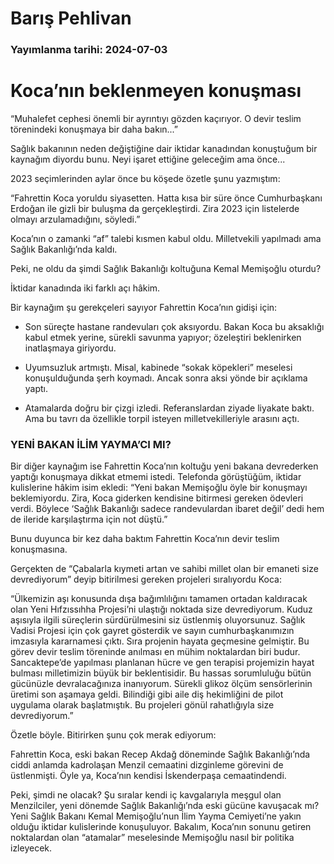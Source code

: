 # Barış Pehlivan

### Yayımlanma tarihi: 2024-07-03

# Koca’nın beklenmeyen konuşması

“Muhalefet cephesi önemli bir ayrıntıyı gözden kaçırıyor. O devir teslim törenindeki konuşmaya bir daha bakın...”

Sağlık bakanının neden değiştiğine dair iktidar kanadından konuştuğum bir kaynağım diyordu bunu. Neyi işaret ettiğine geleceğim ama önce...

2023 seçimlerinden aylar önce bu köşede özetle şunu yazmıştım:

“Fahrettin Koca yoruldu siyasetten. Hatta kısa bir süre önce Cumhurbaşkanı Erdoğan ile gizli bir buluşma da gerçekleştirdi. Zira 2023 için listelerde olmayı arzulamadığını, söyledi.”

Koca’nın o zamanki “af” talebi kısmen kabul oldu. Milletvekili yapılmadı ama Sağlık Bakanlığı’nda kaldı.

Peki, ne oldu da şimdi Sağlık Bakanlığı koltuğuna Kemal Memişoğlu oturdu?

İktidar kanadında iki farklı açı hâkim.

Bir kaynağım şu gerekçeleri sayıyor Fahrettin Koca’nın gidişi için:

- Son süreçte hastane randevuları çok aksıyordu. Bakan Koca bu aksaklığı kabul etmek yerine, sürekli savunma yapıyor; özeleştiri beklenirken inatlaşmaya giriyordu.

- Uyumsuzluk artmıştı. Misal, kabinede “sokak köpekleri” meselesi konuşulduğunda şerh koymadı. Ancak sonra aksi yönde bir açıklama yaptı.

- Atamalarda doğru bir çizgi izledi. Referanslardan ziyade liyakate baktı. Ama bu tavrı da özellikle torpil isteyen milletvekilleriyle arasını açtı.


### YENİ BAKAN İLİM YAYMA’CI MI?

Bir diğer kaynağım ise Fahrettin Koca’nın koltuğu yeni bakana devrederken yaptığı konuşmaya dikkat etmemi istedi. Telefonda görüştüğüm, iktidar kulislerine hâkim isim ekledi: “Yeni bakan Memişoğlu öyle bir konuşmayı beklemiyordu. Zira, Koca giderken kendisine bitirmesi gereken ödevleri verdi. Böylece ‘Sağlık Bakanlığı sadece randevulardan ibaret değil’ dedi hem de ileride karşılaştırma için not düştü.”

Bunu duyunca bir kez daha baktım Fahrettin Koca’nın devir teslim konuşmasına.

Gerçekten de “Çabalarla kıymeti artan ve sahibi millet olan bir emaneti size devrediyorum” deyip bitirilmesi gereken projeleri sıralıyordu Koca:

“Ülkemizin aşı konusunda dışa bağımlılığını tamamen ortadan kaldıracak olan Yeni Hıfzıssıhha Projesi’ni ulaştığı noktada size devrediyorum. Kuduz aşısıyla ilgili süreçlerin sürdürülmesini siz üstlenmiş oluyorsunuz. Sağlık Vadisi Projesi için çok gayret gösterdik ve sayın cumhurbaşkanımızın imzasıyla kararnamesi çıktı. Sıra projenin hayata geçmesine gelmiştir. Bu görev devir teslim töreninde anılması en mühim noktalardan biri budur. Sancaktepe’de yapılması planlanan hücre ve gen terapisi projemizin hayat bulması milletimizin büyük bir beklentisidir. Bu hassas sorumluluğu bütün gücünüzle devralacağınıza inanıyorum. Sürekli glikoz ölçüm sensörlerinin üretimi son aşamaya geldi. Bilindiği gibi aile diş hekimliğini de pilot uygulama olarak başlatmıştık. Bu projeleri gönül rahatlığıyla size devrediyorum.”

Özetle böyle. Bitirirken şunu çok merak ediyorum:

Fahrettin Koca, eski bakan Recep Akdağ döneminde Sağlık Bakanlığı’nda ciddi anlamda kadrolaşan Menzil cemaatini dizginleme görevini de üstlenmişti. Öyle ya, Koca’nın kendisi İskenderpaşa cemaatindendi.

Peki, şimdi ne olacak? Şu sıralar kendi iç kavgalarıyla meşgul olan Menzilciler, yeni dönemde Sağlık Bakanlığı’nda eski gücüne kavuşacak mı? Yeni Sağlık Bakanı Kemal Memişoğlu’nun İlim Yayma Cemiyeti’ne yakın olduğu iktidar kulislerinde konuşuluyor. Bakalım, Koca’nın sonunu getiren noktalardan olan “atamalar” meselesinde Memişoğlu nasıl bir politika izleyecek.

